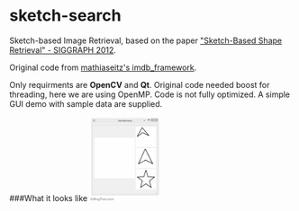 sketch-search
=============

Sketch-based Image Retrieval, based on the paper ["Sketch-Based Shape Retrieval" - SIGGRAPH 2012](http://cybertron.cg.tu-berlin.de/eitz/projects/sbsr/).

Original code from [mathiaseitz's imdb_framework](https://github.com/mathiaseitz/imdb_framework).

Only requirments are **OpenCV** and **Qt**. Original code needed boost for threading, here we are using OpenMP. Code is not fully optimized. A simple GUI demo with sample data are supplied.

###What it looks like
<img src="testGUI/example.gif" alt="GUI" style="width:25%"/>

